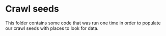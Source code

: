 # Crawl seeds

This folder contains some code that was run one time in order to populate our crawl seeds with places to look for data.
